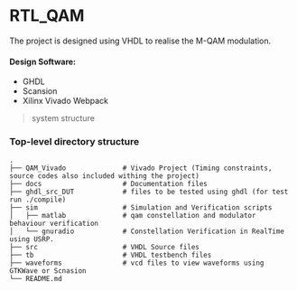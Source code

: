 # RTL_QAM
The project is designed using VHDL to realise the M-QAM modulation.

#### Design Software:  
- GHDL 
- Scansion
- Xilinx Vivado Webpack

> system structure

### Top-level directory structure

    .
    ├── QAM_Vivado              # Vivado Project (Timing constraints, source codes also included withing the project)
    ├── docs                    # Documentation files
    ├── ghdl_src_DUT            # files to be tested using ghdl (for test run ./compile)
    ├── sim                     # Simulation and Verification scripts
    │   ├── matlab              # qam constellation and modulator behaviour verification
    │   └── gnuradio            # Constellation Verification in RealTime using USRP.    
    ├── src                     # VHDL Source files
    ├── tb                      # VHDL testbench files
    ├── waveforms               # vcd files to view waveforms using GTKWave or Scnasion
    └── README.md

